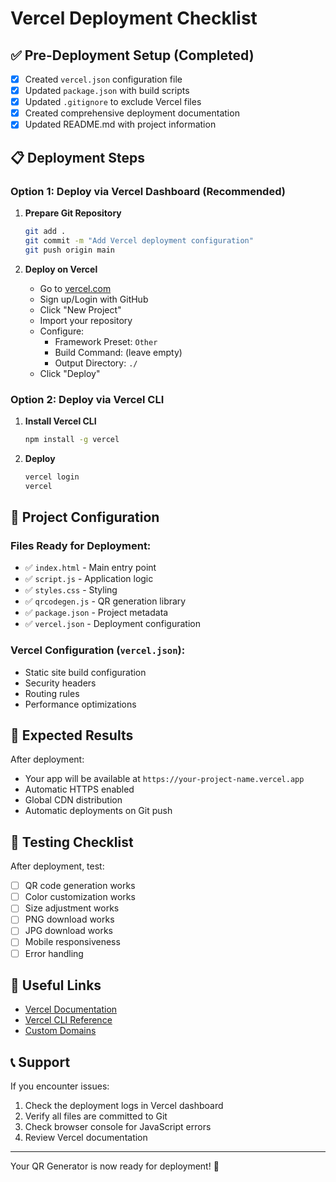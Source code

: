 # Vercel Deployment Checklist

## ✅ Pre-Deployment Setup (Completed)

- [x] Created `vercel.json` configuration file
- [x] Updated `package.json` with build scripts
- [x] Updated `.gitignore` to exclude Vercel files
- [x] Created comprehensive deployment documentation
- [x] Updated README.md with project information

## 📋 Deployment Steps

### Option 1: Deploy via Vercel Dashboard (Recommended)

1. **Prepare Git Repository**
   ```bash
   git add .
   git commit -m "Add Vercel deployment configuration"
   git push origin main
   ```

2. **Deploy on Vercel**
   - Go to [vercel.com](https://vercel.com)
   - Sign up/Login with GitHub
   - Click "New Project"
   - Import your repository
   - Configure:
     - Framework Preset: `Other`
     - Build Command: (leave empty)
     - Output Directory: `./`
   - Click "Deploy"

### Option 2: Deploy via Vercel CLI

1. **Install Vercel CLI**
   ```bash
   npm install -g vercel
   ```

2. **Deploy**
   ```bash
   vercel login
   vercel
   ```

## 🔧 Project Configuration

### Files Ready for Deployment:
- ✅ `index.html` - Main entry point
- ✅ `script.js` - Application logic
- ✅ `styles.css` - Styling
- ✅ `qrcodegen.js` - QR generation library
- ✅ `package.json` - Project metadata
- ✅ `vercel.json` - Deployment configuration

### Vercel Configuration (`vercel.json`):
- Static site build configuration
- Security headers
- Routing rules
- Performance optimizations

## 🚀 Expected Results

After deployment:
- Your app will be available at `https://your-project-name.vercel.app`
- Automatic HTTPS enabled
- Global CDN distribution
- Automatic deployments on Git push

## 🧪 Testing Checklist

After deployment, test:
- [ ] QR code generation works
- [ ] Color customization works
- [ ] Size adjustment works
- [ ] PNG download works
- [ ] JPG download works
- [ ] Mobile responsiveness
- [ ] Error handling

## 🔗 Useful Links

- [Vercel Documentation](https://vercel.com/docs)
- [Vercel CLI Reference](https://vercel.com/docs/cli)
- [Custom Domains](https://vercel.com/docs/custom-domains)

## 📞 Support

If you encounter issues:
1. Check the deployment logs in Vercel dashboard
2. Verify all files are committed to Git
3. Check browser console for JavaScript errors
4. Review Vercel documentation

---

Your QR Generator is now ready for deployment! 🎉